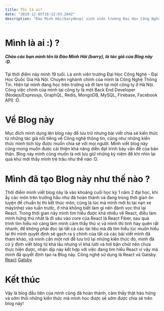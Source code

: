 ```yaml
---
title: Tôi là ai?
date: "2019-12-05T16:12:03.284Z"
description: "Đào Minh Hải(barydevp) sinh viên trường Đại Học Công Nghệ - Đại Học Quốc Gia Hà Nội."
---
```


# Mình là ai :) ?
##### Chào các bạn mình tên là Đào Minh Hải (barry), là tác giả của Blog này :D.
Tại thời điểm này mình 19 tuổi. Là sinh viên trường Đại Học Công Nghệ - Đại Học Quốc Gia Hà Nội. Chuyên nghành chính của mình là Công Nghệ Thông Tin. Hiện tại mình đang học trên trường và đi làm tại một công ty ở Hà Nội. Công việc chính của mình tại công ty là một Back End Developer (Nodejs/Expressjs, GraphQL, Redis, MongoDB, MySQL, Firebase, Facebook API) :D.

# Về Blog này
Mục đích mình dựng lên blog này để lưu trữ nhưng bài viết chia sẻ kiến thức từ những tác giả nổi tiếng về Công nghệ thông tin, cũng như những kiến thức mình tích lũy được muốn chia sẻ với mọi người.
Mình viết blog này cũng mong muốn được cải thiện khả năng diễn đạt trình bày vấn đề của bản thân.
Blog này mình cũng muốn là nơi lưu giữ những kỷ niệm để khi nhìn lại quá khứ mới thấy mình trẻ trâu như thế nào :D.

# Mình đã tạo Blog này như thế nào ?
Thời điểm mình viết blog này là vào khoảng cuối học kỳ 1 năm 2 đại học, khi ấy các môn trên trường hầu như đã hoàn thành và đang trong thời gian ôn luyện để chuẩn bị thi kết thúc môn, cũng là lúc mà mình mới bị tai nạn xe máy(nhẹ) vào tuần trước, ở nhà không biết làm gì nên đành vọc thử lại React. Trong thời gian này mình tìm hiểu được khá nhiều về React, điều làm mình hứng thú nhất là đi sâu vào core của React là React Fiber, sau quá trình tìm hiểu nó càng làm mình cảm thấy thú vị và mình thì tính hay quên rất nhanh, để không phải đọc lại tất cả các tài liệu mà đã tìm hiểu lúc muốn hiểu lại thì mình quyết định sẽ gạch ra ý chính của tất cả các bài viết mình đã tham khảo, và mình cần một nơi để lưu trữ lại những kiến thức đó, mình đã có ý định viết blog từ khá lâu nhưng vì khá lười và hơi bận chút nên chưa thực hiện được, nhận dịp này kết hợp với việc đang tìm hiểu React vì vậy mà mình đã quyết định tạo ra Blog này. Công nghệ sử dụng là React và Gatsby. [React](https://reactjs.org/) [Gatsby](https://www.gatsbyjs.org/)

# Kết thúc
Vậy là blog đầu tiên của mình cũng đã hoàn thành, cảm thấy thật hào hứng và sớm thôi những kiến thức mà mình học được sẽ sớm được chia sẻ trên blog này!
